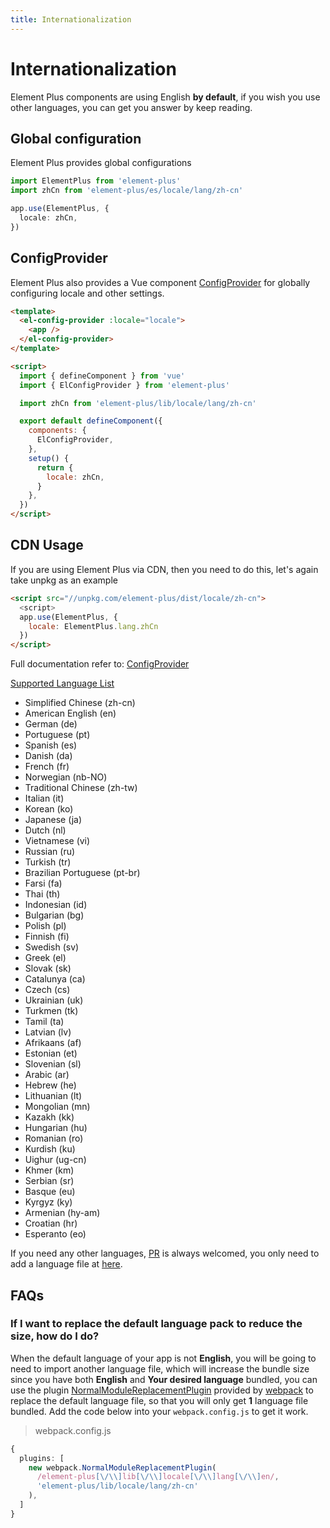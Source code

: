 ```yaml
---
title: Internationalization
---
```


# Internationalization

Element Plus components are using English **by default**, if you wish you use other
languages, you can get you answer by keep reading.

## Global configuration

Element Plus provides global configurations

```typescript
import ElementPlus from 'element-plus'
import zhCn from 'element-plus/es/locale/lang/zh-cn'

app.use(ElementPlus, {
  locale: zhCn,
})
```

## ConfigProvider

Element Plus also provides a Vue component [ConfigProvider](/en-US/component/config-provider)
for globally configuring locale and other settings.

```html
<template>
  <el-config-provider :locale="locale">
    <app />
  </el-config-provider>
</template>

<script>
  import { defineComponent } from 'vue'
  import { ElConfigProvider } from 'element-plus'

  import zhCn from 'element-plus/lib/locale/lang/zh-cn'

  export default defineComponent({
    components: {
      ElConfigProvider,
    },
    setup() {
      return {
        locale: zhCn,
      }
    },
  })
</script>
```

## CDN Usage

If you are using Element Plus via CDN, then you need to do this, let's again take
unpkg as an example

```html
<script src="//unpkg.com/element-plus/dist/locale/zh-cn">
  <script>
  app.use(ElementPlus, {
    locale: ElementPlus.lang.zhCn
  })
</script>
```

Full documentation refer to: [ConfigProvider](/en-US/component/config-provider)

[Supported Language List](https://github.com/element-plus/element-plus/tree/dev/packages/locale/lang)

<ul class="language-list">
  <li>Simplified Chinese (zh-cn)</li>
  <li>American English (en)</li>
  <li>German (de)</li>
  <li>Portuguese (pt)</li>
  <li>Spanish (es)</li>
  <li>Danish (da)</li>
  <li>French (fr)</li>
  <li>Norwegian (nb-NO)</li>
  <li>Traditional Chinese (zh-tw)</li>
  <li>Italian (it)</li>
  <li>Korean (ko)</li>
  <li>Japanese (ja)</li>
  <li>Dutch (nl)</li>
  <li>Vietnamese (vi)</li>
  <li>Russian (ru)</li>
  <li>Turkish (tr)</li>
  <li>Brazilian Portuguese (pt-br)</li>
  <li>Farsi (fa)</li>
  <li>Thai (th)</li>
  <li>Indonesian (id)</li>
  <li>Bulgarian (bg)</li>
  <li>Polish (pl)</li>
  <li>Finnish (fi)</li>
  <li>Swedish (sv)</li>
  <li>Greek (el)</li>
  <li>Slovak (sk)</li>
  <li>Catalunya (ca)</li>
  <li>Czech (cs)</li>
  <li>Ukrainian (uk)</li>
  <li>Turkmen (tk)</li>
  <li>Tamil (ta)</li>
  <li>Latvian (lv)</li>
  <li>Afrikaans (af)</li>
  <li>Estonian (et)</li>
  <li>Slovenian (sl)</li>
  <li>Arabic (ar)</li>
  <li>Hebrew (he)</li>
  <li>Lithuanian (lt)</li>
  <li>Mongolian (mn)</li>
  <li>Kazakh (kk)</li>
  <li>Hungarian (hu)</li>
  <li>Romanian (ro)</li>
  <li>Kurdish (ku)</li>
  <li>Uighur (ug-cn)</li>
  <li>Khmer (km)</li>
  <li>Serbian (sr)</li>
  <li>Basque (eu)</li>
  <li>Kyrgyz (ky)</li>
  <li>Armenian (hy-am)</li>
  <li>Croatian (hr)</li>
  <li>Esperanto (eo)</li>
</ul>

If you need any other languages, [PR](https://github.com/element-plus/element-plus/pulls)
is always welcomed, you only need to add a language file at
[here](https://github.com/element-plus/element-plus/tree/dev/packages/locale/lang).

## FAQs

### If I want to replace the default language pack to reduce the size, how do I do?

When the default language of your app is not **English**, you will be going to need
to import another language file, which will increase the bundle size since you have
both **English** and **Your desired language** bundled,
you can use the plugin [NormalModuleReplacementPlugin](https://webpack.js.org/plugins/normal-module-replacement-plugin/#root)
provided by [webpack](https://webpack.js.org) to replace the default language file,
so that you will only get **1** language file bundled.
Add the code below into your `webpack.config.js` to get it work.

> webpack.config.js

```typescript
{
  plugins: [
    new webpack.NormalModuleReplacementPlugin(
      /element-plus[\/\\]lib[\/\\]locale[\/\\]lang[\/\\]en/,
      'element-plus/lib/locale/lang/zh-cn'
    ),
  ]
}
```
